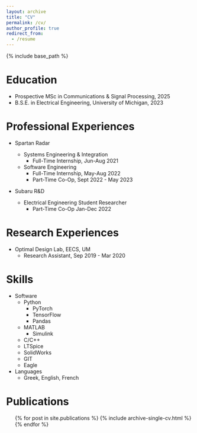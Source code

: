 ```yaml
---
layout: archive
title: "CV"
permalink: /cv/
author_profile: true
redirect_from:
  - /resume
---
```


{% include base_path %}

Education
======
* Prospective MSc in Communications & Signal Processing, 2025
* B.S.E. in Electrical Engineering, University of Michigan, 2023

Professional Experiences
======
* Spartan Radar
  * Systems Engineering & Integration
    * Full-Time Internship, Jun-Aug 2021
  * Software Engineering
    * Full-Time Internship, May-Aug 2022
    * Part-Time Co-Op, Sept 2022 - May 2023

* Subaru R&D
  * Electrical Engineering Student Researcher
    * Part-Time Co-Op Jan-Dec 2022

Research Experiences
======
* Optimal Design Lab, EECS, UM
  * Research Assistant, Sep 2019 - Mar 2020
  
Skills
======
* Software
  * Python
    * PyTorch
    * TensorFlow
    * Pandas
  * MATLAB 
    * Simulink
  * C/C++
  * LTSpice
  * SolidWorks
  * GIT
  * Eagle
* Languages
  * Greek, English, French

Publications
======
  <ul>{% for post in site.publications %}
    {% include archive-single-cv.html %}
  {% endfor %}</ul>
  
<!-- Talks
======
  <ul>{% for post in site.talks %}
    {% include archive-single-talk-cv.html %}
  {% endfor %}</ul> -->
  
<!-- Teaching
======
  <ul>{% for post in site.teaching %}
    {% include archive-single-cv.html %}
  {% endfor %}</ul> -->
  
<!-- Service and leadership
======
* Currently signed in to 43 different slack teams -->
